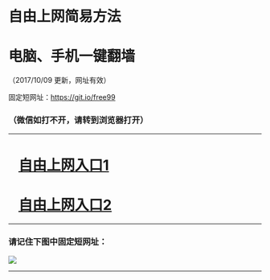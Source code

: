 ﻿# 自由上网简易方法

# 电脑、手机一键翻墙

（2017/10/09 更新，网址有效）

固定短网址：https://git.io/free99

### （微信如打不开，请转到浏览器打开）


***





# &nbsp;&nbsp; <a href="http://ft1504615933.fwq-tz-1001.info/fwqtz01.html?t=10090019506 " target="_blank">自由上网入口1</a>
# &nbsp;&nbsp; <a href="http://ft373927881.fwq-tz-1002.info/fwqtz02.html?t=100900128103 " target="_blank">自由上网入口2</a>
***

### 请记住下图中固定短网址：

<img src="https://s3-us-west-2.amazonaws.com/fwq-1001/yjfq-20170905okok.png" /> 


***

